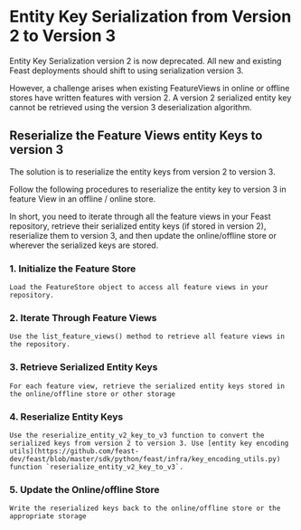# Entity Key Serialization from Version 2 to Version 3

Entity Key Serialization version 2 is now deprecated. All new and existing Feast deployments should shift to using serialization version 3.

However, a challenge arises when existing FeatureViews in online or offline stores have written features with version 2. A version 2 serialized entity key cannot be retrieved using the version 3 deserialization algorithm.

## Reserialize the Feature Views entity Keys to version 3

The solution is to reserialize the entity keys from version 2 to version 3.

Follow the following procedures to reserialize the entity key to version 3 in feature View in an offline / online store.

In short, you need to iterate through all the feature views in your Feast repository, retrieve their serialized entity keys (if stored in version 2), reserialize them to version 3, and then update the online/offline store or wherever the serialized keys are stored.

### 1. Initialize the Feature Store

    Load the FeatureStore object to access all feature views in your repository.

### 2. Iterate Through Feature Views

    Use the list_feature_views() method to retrieve all feature views in the repository.

### 3. Retrieve Serialized Entity Keys

    For each feature view, retrieve the serialized entity keys stored in the online/offline store or other storage

### 4. Reserialize Entity Keys

    Use the reserialize_entity_v2_key_to_v3 function to convert the serialized keys from version 2 to version 3. Use [entity key encoding utils](https://github.com/feast-dev/feast/blob/master/sdk/python/feast/infra/key_encoding_utils.py) function `reserialize_entity_v2_key_to_v3`.

### 5. Update the Online/offline Store

    Write the reserialized keys back to the online/offline store or the appropriate storage
